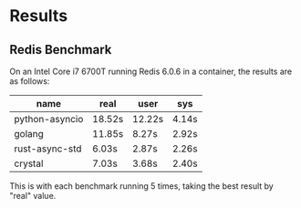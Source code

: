 # Results

## Redis Benchmark

On an Intel Core i7 6700T running Redis 6.0.6 in a container, the results are as follows:

| name           | real   | user   | sys   |
|----------------|--------|--------|-------|
| python-asyncio | 18.52s | 12.22s | 4.14s |
| golang         | 11.85s | 8.27s  | 2.92s |
| rust-async-std | 6.03s  | 2.87s  | 2.26s |
| crystal        | 7.03s  | 3.68s  | 2.40s |

This is with each benchmark running 5 times, taking the best result by "real" value.

